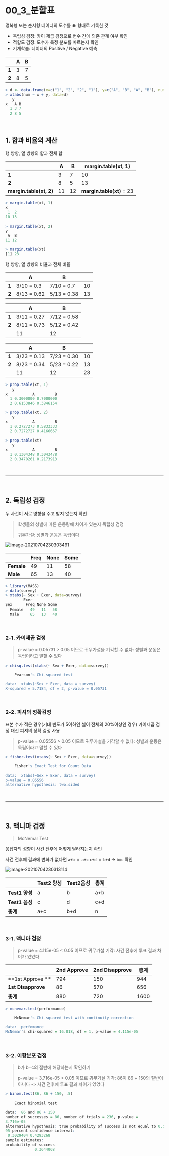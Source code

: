 # 00_3_분할표

명복형 또는 순서형 데이터의 도수를 표 형태로 기록한 것

- 독립성 검정: 카이 제곱 검정으로 변수 간에 의존 관계 여부 확인
- 적합도 검정: 도수가 특정 분포를 따르는지 확인
- 기계학습: 데이터의 Positive / Negative 예측

|       | A    | B    |
| ----- | ---- | ---- |
| **1** | 3    | 7    |
| **2** | 8    | 5    |

```r
> d <- data.frame(x=c("1", "2", "2", "1"), y=c("A", "B", "A", "B"), num=c(3, 5, 8, 7))
> xtabs(num ~ x + y, data=d)
   y
x   A B
  1 3 7
  2 8 5
```

<br>

## 1. 합과 비율의 계산

행 방향, 열 방향의 합과 전체 합

|                         | A    | B    | margin.table(xt, 1)       |
| ----------------------- | ---- | ---- | ------------------------- |
| **1**                   | 3    | 7    | 10                        |
| **2**                   | 8    | 5    | 13                        |
| **margin.table(xt, 2)** | 11   | 12   | **margin.table(xt)** = 23 |

```r
> margin.table(xt, 1)
x
 1  2 
10 13 

> margin.table(xt, 2)
y
 A  B 
11 12 

> margin.table(xt)
[1] 23
```

행 방향, 열 방향의 비율과 전체 비율

|       | A           | B           |      |
| ----- | ----------- | ----------- | ---- |
| **1** | 3/10 = 0.3  | 7/10 = 0.7  | 10   |
| **2** | 8/13 = 0.62 | 5/13 = 0.38 | 13   |

|       | A           | B           |
| ----- | ----------- | ----------- |
| **1** | 3/11 = 0.27 | 7/12 = 0.58 |
| **2** | 8/11 = 0.73 | 5/12 = 0.42 |
|       | 11          | 12          |

|       | A           | B           |      |
| ----- | ----------- | ----------- | ---- |
| **1** | 3/23 = 0.13 | 7/23 = 0.30 | 10   |
| **2** | 8/23 = 0.34 | 5/23 = 0.22 | 13   |
|       | 11          | 12          | 23   |

```r
> prop.table(xt, 1)
   y
x           A         B
  1 0.3000000 0.7000000
  2 0.6153846 0.3846154

> prop.table(xt, 2)
   y
x           A         B
  1 0.2727273 0.5833333
  2 0.7272727 0.4166667

> prop.table(xt)
   y
x           A         B
  1 0.1304348 0.3043478
  2 0.3478261 0.2173913
```

<br>

---

<br>

## 2. 독립성 검정

두 사건이 서로 영향을 주고 받지 않는지 확인

> 학생들의 성별에 따른 운동량에 차이가 있는지 독립성 검정
>
> 귀무가설: 성별과 운동은 독립이다

![image-20210704230303491](00_3_분할표.assets/image-20210704230303491.png)

|            | Freq | None | Some |
| ---------- | ---- | ---- | ---- |
| **Female** | 49   | 11   | 58   |
| **Male**   | 65   | 13   | 40   |

```r
> library(MASS)
> data(survey)
> xtabs(~ Sex + Exer, data=survey)
        Exer
Sex      Freq None Some
  Female   49   11   58
  Male     65   13   40
```

<br>

### 2-1. 카이제곱 검정

> p-value = 0.05731 > 0.05 이므로 귀무가설을 기각할 수 없다: 성별과 운동은 독립이라고 말할 수 있다

```r
> chisq.test(xtabs(~ Sex + Exer, data=survey))

	Pearson's Chi-squared test

data:  xtabs(~Sex + Exer, data = survey)
X-squared = 5.7184, df = 2, p-value = 0.05731
```

<br>

### 2-2. 피셔의 정확검정

표본 수가 적은 경우(기대 빈도가 5이하인 셀이 전체의 20%이상인 경우) 카이제곱 검정 대신 피셔의 정확 검정 사용

> p-value = 0.05556 > 0.05 이므로 귀무가설을 기각할 수 없다: 성별과 운동은 독립이라고 말할 수 있다

```r
> fisher.test(xtabs(~ Sex + Exer, data=survey))

	Fisher's Exact Test for Count Data

data:  xtabs(~Sex + Exer, data = survey)
p-value = 0.05556
alternative hypothesis: two.sided
```

<br>

---

<br>

## 3. 맥니마 검정

> McNemar Test

응답자의 성향이 사건 전후에 어떻게 달라지는지 확인

사건 전후에 결과에 변화가 없다면 `a+b = a+c` `c+d = b+d` -> `b=c` 확인

![image-20210704230313114](00_3_분할표.assets/image-20210704230313114.png)

|                | Test2 양성 | Test2음성 | 총계 |
| -------------- | ---------- | --------- | ---- |
| **Test1 양성** | a          | b         | a+b  |
| **Test1 음성** | c          | d         | c+d  |
| **총계**       | a+c        | b+d       | n    |

<br>

### 3-1. 맥니마 검정

> p-value = 4.115e-05 < 0.05 이므로 귀무가설 기각: 사건 전후에 투표 결과 차이가 있었다

|                    | 2nd Approve | 2nd Disapprove | 총계 |
| ------------------ | ----------- | -------------- | ---- |
| **1st Approve  **  | 794         | 150            | 944  |
| **1st Disapprove** | 86          | 570            | 656  |
| **총계**           | 880         | 720            | 1600 |

```r
> mcnemar.test(performance)

	McNemar's Chi-squared test with continuity correction

data:  perfomance
McNemar's chi-squared = 16.818, df = 1, p-value = 4.115e-05
```

<br>

### 3-2. 이항분포 검정

> b가 b+c의 절반에 해당하는지 확인하기
>
> p-value = 3.716e-05 < 0.05 이므로 귀무가설 기각: 86이 86 + 150의 절반이 아니다 -> 사건 전후에 투표 결과 차이가 있었다

```r
> binom.test(86, 86 + 150, .5)

	Exact binomial test

data:  86 and 86 + 150
number of successes = 86, number of trials = 236, p-value =
3.716e-05
alternative hypothesis: true probability of success is not equal to 0.5
95 percent confidence interval:
 0.3029404 0.4293268
sample estimates:
probability of success 
             0.3644068 
```

